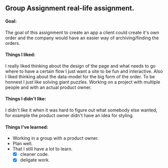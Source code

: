 ## Group Assignment real-life assignment.

#### Goal:

The goal of this assignment to create an app a client could create it's own order
and the company would have an easier way of archiving/finding the orders.

#### Things I liked:

I really liked thinking about the design of the page and what needs to go where
to have a certain flow I just want a site to be fun and interactive. Also I liked thinking about the data-model for the big form of the order. To be honnest
I just like solving giant puzzles. Working on a project with multiple people and
with an actual product owner.

#### Things I didn't like:

I didn't like it when it was hard to figure out what somebody else wanted, for
example the product owner didn't have an idea for styling.

#### Things I've learned:

- Working in a group with a product owner.
- Plan well.
- That I still have a lot to learn.
  - [x] cleaner code.
  - [x] deligate work.

